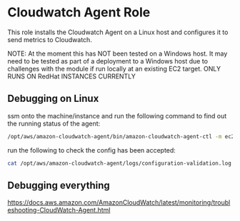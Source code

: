 # Cloudwatch Agent Role

This role installs the Cloudwatch Agent on a Linux host and configures it to send metrics to Cloudwatch.

NOTE: At the moment this has NOT been tested on a Windows host. It may need to be tested as part of a deployment to a Windows host due to challenges with the module if run locally at an existing EC2 target. ONLY RUNS ON RedHat INSTANCES CURRENTLY

## Debugging on Linux

ssm onto the machine/instance and run the following command to find out the running status of the agent:

```bash
/opt/aws/amazon-cloudwatch-agent/bin/amazon-cloudwatch-agent-ctl -m ec2 -a status
```

run the following to check the config has been accepted:

```bash
cat /opt/aws/amazon-cloudwatch-agent/logs/configuration-validation.log
```

## Debugging everything

https://docs.aws.amazon.com/AmazonCloudWatch/latest/monitoring/troubleshooting-CloudWatch-Agent.html